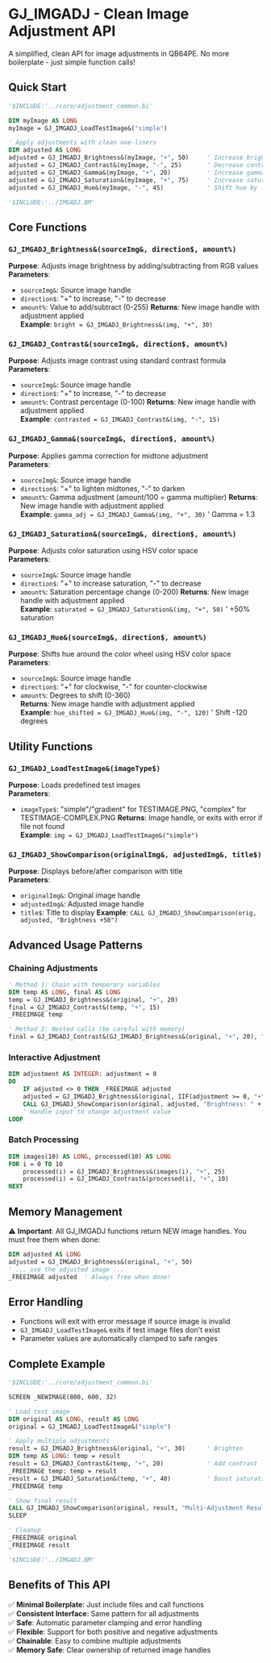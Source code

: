 # GJ_IMGADJ - Clean Image Adjustment API

A simplified, clean API for image adjustments in QB64PE. No more boilerplate - just simple function calls!

## Quick Start

```vb
'$INCLUDE:'../core/adjustment_common.bi'

DIM myImage AS LONG
myImage = GJ_IMGADJ_LoadTestImage&("simple")

' Apply adjustments with clean one-liners
DIM adjusted AS LONG
adjusted = GJ_IMGADJ_Brightness&(myImage, "+", 50)     ' Increase brightness by 50
adjusted = GJ_IMGADJ_Contrast&(myImage, "-", 25)       ' Decrease contrast by 25%
adjusted = GJ_IMGADJ_Gamma&(myImage, "+", 20)          ' Increase gamma to 1.2
adjusted = GJ_IMGADJ_Saturation&(myImage, "+", 75)     ' Increase saturation by 75%
adjusted = GJ_IMGADJ_Hue&(myImage, "-", 45)            ' Shift hue by -45 degrees

'$INCLUDE:'../IMGADJ.BM'
```

## Core Functions

### `GJ_IMGADJ_Brightness&(sourceImg&, direction$, amount%)`
**Purpose**: Adjusts image brightness by adding/subtracting from RGB values  
**Parameters**:
- `sourceImg&`: Source image handle
- `direction$`: "+" to increase, "-" to decrease  
- `amount%`: Value to add/subtract (0-255)
**Returns**: New image handle with adjustment applied  
**Example**: `bright = GJ_IMGADJ_Brightness&(img, "+", 30)`

### `GJ_IMGADJ_Contrast&(sourceImg&, direction$, amount%)`
**Purpose**: Adjusts image contrast using standard contrast formula  
**Parameters**:
- `sourceImg&`: Source image handle
- `direction$`: "+" to increase, "-" to decrease
- `amount%`: Contrast percentage (0-100)
**Returns**: New image handle with adjustment applied  
**Example**: `contrasted = GJ_IMGADJ_Contrast&(img, "-", 15)`

### `GJ_IMGADJ_Gamma&(sourceImg&, direction$, amount%)`
**Purpose**: Applies gamma correction for midtone adjustment  
**Parameters**:
- `sourceImg&`: Source image handle  
- `direction$`: "+" to lighten midtones, "-" to darken
- `amount%`: Gamma adjustment (amount/100 = gamma multiplier)
**Returns**: New image handle with adjustment applied  
**Example**: `gamma_adj = GJ_IMGADJ_Gamma&(img, "+", 30)` ' Gamma = 1.3

### `GJ_IMGADJ_Saturation&(sourceImg&, direction$, amount%)`
**Purpose**: Adjusts color saturation using HSV color space  
**Parameters**:
- `sourceImg&`: Source image handle
- `direction$`: "+" to increase saturation, "-" to decrease  
- `amount%`: Saturation percentage change (0-200)
**Returns**: New image handle with adjustment applied  
**Example**: `saturated = GJ_IMGADJ_Saturation&(img, "+", 50)` ' +50% saturation

### `GJ_IMGADJ_Hue&(sourceImg&, direction$, amount%)`
**Purpose**: Shifts hue around the color wheel using HSV color space  
**Parameters**:
- `sourceImg&`: Source image handle
- `direction$`: "+" for clockwise, "-" for counter-clockwise
- `amount%`: Degrees to shift (0-360)  
**Returns**: New image handle with adjustment applied  
**Example**: `hue_shifted = GJ_IMGADJ_Hue&(img, "-", 120)` ' Shift -120 degrees

## Utility Functions

### `GJ_IMGADJ_LoadTestImage&(imageType$)`
**Purpose**: Loads predefined test images  
**Parameters**:
- `imageType$`: "simple"/"gradient" for TESTIMAGE.PNG, "complex" for TESTIMAGE-COMPLEX.PNG
**Returns**: Image handle, or exits with error if file not found  
**Example**: `img = GJ_IMGADJ_LoadTestImage&("simple")`

### `GJ_IMGADJ_ShowComparison(originalImg&, adjustedImg&, title$)`
**Purpose**: Displays before/after comparison with title  
**Parameters**:
- `originalImg&`: Original image handle
- `adjustedImg&`: Adjusted image handle  
- `title$`: Title to display
**Example**: `CALL GJ_IMGADJ_ShowComparison(orig, adjusted, "Brightness +50")`

## Advanced Usage Patterns

### Chaining Adjustments
```vb
' Method 1: Chain with temporary variables
DIM temp AS LONG, final AS LONG
temp = GJ_IMGADJ_Brightness&(original, "+", 20)
final = GJ_IMGADJ_Contrast&(temp, "+", 15)
_FREEIMAGE temp

' Method 2: Nested calls (be careful with memory)
final = GJ_IMGADJ_Contrast&(GJ_IMGADJ_Brightness&(original, "+", 20), "+", 15)
```

### Interactive Adjustment
```vb
DIM adjustment AS INTEGER: adjustment = 0
DO
    IF adjusted <> 0 THEN _FREEIMAGE adjusted
    adjusted = GJ_IMGADJ_Brightness&(original, IIF(adjustment >= 0, "+", "-"), ABS(adjustment))
    CALL GJ_IMGADJ_ShowComparison(original, adjusted, "Brightness: " + STR$(adjustment))
    ' Handle input to change adjustment value
LOOP
```

### Batch Processing
```vb
DIM images(10) AS LONG, processed(10) AS LONG
FOR i = 0 TO 10
    processed(i) = GJ_IMGADJ_Brightness&(images(i), "+", 25)
    processed(i) = GJ_IMGADJ_Contrast&(processed(i), "+", 10)
NEXT
```

## Memory Management

⚠️ **Important**: All GJ_IMGADJ functions return NEW image handles. You must free them when done:

```vb
DIM adjusted AS LONG
adjusted = GJ_IMGADJ_Brightness&(original, "+", 50)
' ... use the adjusted image ...
_FREEIMAGE adjusted  ' Always free when done!
```

## Error Handling

- Functions will exit with error message if source image is invalid
- `GJ_IMGADJ_LoadTestImage&` exits if test image files don't exist
- Parameter values are automatically clamped to safe ranges

## Complete Example

```vb
'$INCLUDE:'../core/adjustment_common.bi'

SCREEN _NEWIMAGE(800, 600, 32)

' Load test image
DIM original AS LONG, result AS LONG
original = GJ_IMGADJ_LoadTestImage&("simple")

' Apply multiple adjustments
result = GJ_IMGADJ_Brightness&(original, "+", 30)      ' Brighten
DIM temp AS LONG: temp = result
result = GJ_IMGADJ_Contrast&(temp, "+", 20)            ' Add contrast  
_FREEIMAGE temp: temp = result
result = GJ_IMGADJ_Saturation&(temp, "+", 40)          ' Boost saturation
_FREEIMAGE temp

' Show final result
CALL GJ_IMGADJ_ShowComparison(original, result, "Multi-Adjustment Result")
SLEEP

' Cleanup
_FREEIMAGE original
_FREEIMAGE result

'$INCLUDE:'../IMGADJ.BM'
```

## Benefits of This API

✅ **Minimal Boilerplate**: Just include files and call functions  
✅ **Consistent Interface**: Same pattern for all adjustments  
✅ **Safe**: Automatic parameter clamping and error handling  
✅ **Flexible**: Support for both positive and negative adjustments  
✅ **Chainable**: Easy to combine multiple adjustments  
✅ **Memory Safe**: Clear ownership of returned image handles
